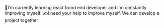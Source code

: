  💫I’m currently learning react frond end developer and I'm constantly improving myself.
 ✍️I need your help to improve myself. We can develop a project together
  
